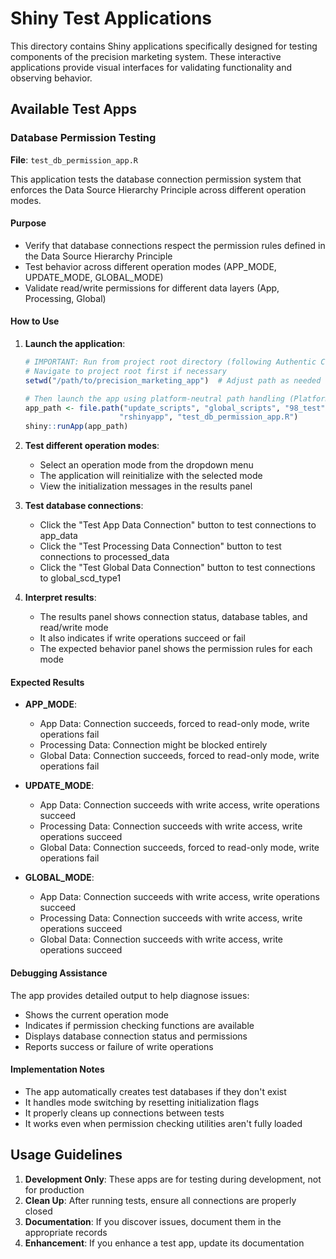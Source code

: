 # Shiny Test Applications

This directory contains Shiny applications specifically designed for testing components of the precision marketing system. These interactive applications provide visual interfaces for validating functionality and observing behavior.

## Available Test Apps

### Database Permission Testing

**File**: `test_db_permission_app.R`

This application tests the database connection permission system that enforces the Data Source Hierarchy Principle across different operation modes.

#### Purpose

- Verify that database connections respect the permission rules defined in the Data Source Hierarchy Principle
- Test behavior across different operation modes (APP_MODE, UPDATE_MODE, GLOBAL_MODE)
- Validate read/write permissions for different data layers (App, Processing, Global)

#### How to Use

1. **Launch the application**:
   ```r
   # IMPORTANT: Run from project root directory (following Authentic Context Testing Principle)
   # Navigate to project root first if necessary
   setwd("/path/to/precision_marketing_app")  # Adjust path as needed
   
   # Then launch the app using platform-neutral path handling (Platform-Neutral Code Principle)
   app_path <- file.path("update_scripts", "global_scripts", "98_test", 
                        "rshinyapp", "test_db_permission_app.R")
   shiny::runApp(app_path)
   ```

2. **Test different operation modes**:
   - Select an operation mode from the dropdown menu
   - The application will reinitialize with the selected mode
   - View the initialization messages in the results panel

3. **Test database connections**:
   - Click the "Test App Data Connection" button to test connections to app_data
   - Click the "Test Processing Data Connection" button to test connections to processed_data
   - Click the "Test Global Data Connection" button to test connections to global_scd_type1

4. **Interpret results**:
   - The results panel shows connection status, database tables, and read/write mode
   - It also indicates if write operations succeed or fail
   - The expected behavior panel shows the permission rules for each mode

#### Expected Results

- **APP_MODE**:
  - App Data: Connection succeeds, forced to read-only mode, write operations fail
  - Processing Data: Connection might be blocked entirely
  - Global Data: Connection succeeds, forced to read-only mode, write operations fail

- **UPDATE_MODE**:
  - App Data: Connection succeeds with write access, write operations succeed
  - Processing Data: Connection succeeds with write access, write operations succeed
  - Global Data: Connection succeeds, forced to read-only mode, write operations fail

- **GLOBAL_MODE**:
  - App Data: Connection succeeds with write access, write operations succeed
  - Processing Data: Connection succeeds with write access, write operations succeed
  - Global Data: Connection succeeds with write access, write operations succeed

#### Debugging Assistance

The app provides detailed output to help diagnose issues:
- Shows the current operation mode
- Indicates if permission checking functions are available
- Displays database connection status and permissions
- Reports success or failure of write operations

#### Implementation Notes

- The app automatically creates test databases if they don't exist
- It handles mode switching by resetting initialization flags
- It properly cleans up connections between tests
- It works even when permission checking utilities aren't fully loaded

## Usage Guidelines

1. **Development Only**: These apps are for testing during development, not for production
2. **Clean Up**: After running tests, ensure all connections are properly closed
3. **Documentation**: If you discover issues, document them in the appropriate records
4. **Enhancement**: If you enhance a test app, update its documentation